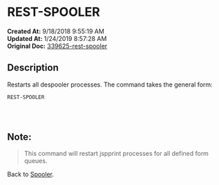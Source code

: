 # REST-SPOOLER

**Created At:** 9/18/2018 9:55:19 AM  
**Updated At:** 1/24/2019 8:57:28 AM  
**Original Doc:** [339625-rest-spooler](https://docs.jbase.com/44205-spooler/339625-rest-spooler)  


## Description 

Restarts all despooler processes. The command takes the general form:

```
REST-SPOOLER
```

###  

## Note: 


> This command will restart jspprint processes for all defined form queues.




Back to [Spooler](jbase-spooler).
